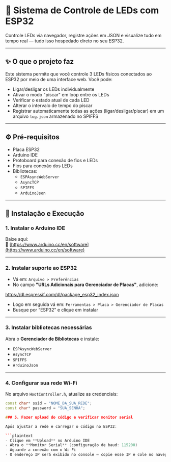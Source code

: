 # 🔌 Sistema de Controle de LEDs com ESP32

Controle LEDs via navegador, registre ações em JSON e visualize tudo em tempo real — tudo isso hospedado direto no seu ESP32.

---

## ✨ O que o projeto faz

Este sistema permite que você controle 3 LEDs físicos conectados ao ESP32 por meio de uma interface web. Você pode:

- Ligar/desligar os LEDs individualmente
- Ativar o modo "piscar" em loop entre os LEDs
- Verificar o estado atual de cada LED
- Alterar o intervalo de tempo do piscar
- Registrar automaticamente todas as ações (ligar/desligar/piscar) em um arquivo `log.json` armazenado no SPIFFS

---

## ⚙️ Pré-requisitos

- Placa ESP32
- Arduino IDE
- Protoboard para conexão de fios e LEDs
- Fios para conexão dos LEDs
- Bibliotecas:
  - `ESPAsyncWebServer`
  - `AsyncTCP`
  - `SPIFFS`
  - `ArduinoJson`

---

## 🚀 Instalação e Execução

### 1. Instalar o Arduino IDE

Baixe aqui:  
🔗 [https://www.arduino.cc/en/software](https://www.arduino.cc/en/software)

---

### 2. Instalar suporte ao ESP32

- Vá em: `Arquivo > Preferências`
- No campo **"URLs Adicionais para Gerenciador de Placas"**, adicione:

https://dl.espressif.com/dl/package_esp32_index.json

- Logo em seguida vá em: `Ferramentas > Placa > Gerenciador de Placas`
- Busque por “ESP32” e clique em instalar

---

### 3. Instalar bibliotecas necessárias

Abra o **Gerenciador de Bibliotecas** e instale:

- `ESPAsyncWebServer`
- `AsyncTCP`
- `SPIFFS`
- `ArduinoJson`

---

### 4. Configurar sua rede Wi-Fi

No arquivo `HootController.h`, atualize as credenciais:

```cpp
const char* ssid = "NOME_DA_SUA_REDE";
const char* password = "SUA_SENHA";

### 5. Fazer upload do código e verificar monitor serial

Após ajustar a rede e carregar o código no ESP32:

```plaintext
- Clique em **Upload** no Arduino IDE
- Abra o **Monitor Serial** (configuração de baud: 115200)
- Aguarde a conexão com o Wi-Fi
- O endereço IP será exibido no console — copie esse IP e cole no navegador para acessar a interface web
